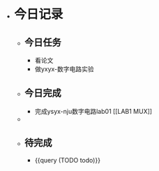 - # 今日记录
	- ## 今日任务
		- 看论文
		- 做yxyx-数字电路实验
	- ##  今日完成
		- 完成ysyx-nju数字电路lab01 [[LAB1 MUX]]
	-
	- ## 待完成
		- {{query (TODO todo)}}